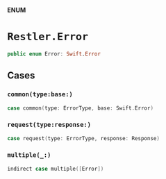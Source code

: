 **ENUM**

# `Restler.Error`

```swift
public enum Error: Swift.Error
```

## Cases
### `common(type:base:)`

```swift
case common(type: ErrorType, base: Swift.Error)
```

### `request(type:response:)`

```swift
case request(type: ErrorType, response: Response)
```

### `multiple(_:)`

```swift
indirect case multiple([Error])
```
